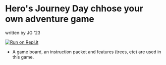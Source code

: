 # Hero's Journey Day chhose your own adventure game

written by JG '23

[![Run on Repl.it](https://repl.it/badge/github/athenian-ct-projects/Heros-Journey-Day-JG)](https://repl.it/github/athenian-ct-projects/Heros-Journey-Day-JG)

* A game board, an instruction packet and features (trees, etc) are used in this game.
